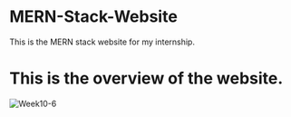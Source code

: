 # MERN-Stack-Website
This is the MERN stack website for my internship.

# This is the overview of the website.


![Week10-6](https://github.com/miskan22/MERN-Stack-Website/assets/102086967/a8a1aee1-2e41-4154-bd2d-aec9b50a95f9)
